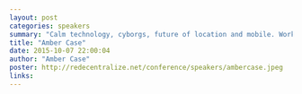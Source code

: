 ```yaml
---
layout: post
categories: speakers
summary: "Calm technology, cyborgs, future of location and mobile. Working on @mycompassapp and @calmtechbook. http://calmtechnology.com  Formerly founder of @geoloqi."
title: "Amber Case"
date: 2015-10-07 22:00:04
author: "Amber Case"
poster: http://redecentralize.net/conference/speakers/ambercase.jpeg
links:
---
```


